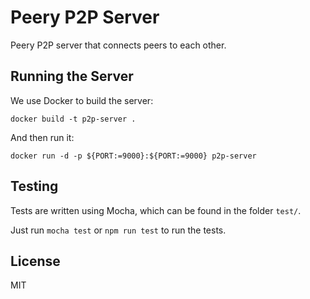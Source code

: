 # Peery P2P Server

Peery P2P server that connects peers to each other.

## Running the Server

We use Docker to build the server:

```
docker build -t p2p-server .
```

And then run it:

```
docker run -d -p ${PORT:=9000}:${PORT:=9000} p2p-server
```

## Testing

Tests are written using Mocha, which can be found in the folder `test/`.

Just run `mocha test` or `npm run test` to run the tests.

## License

MIT